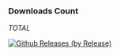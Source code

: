 ### Downloads Count

*TOTAL*

[![Github Releases (by Release)](https://img.shields.io/github/downloads/Project-poison/nad_gapps/total.svg)](https://github.com/Project-poison/nad_gapps/releases)
